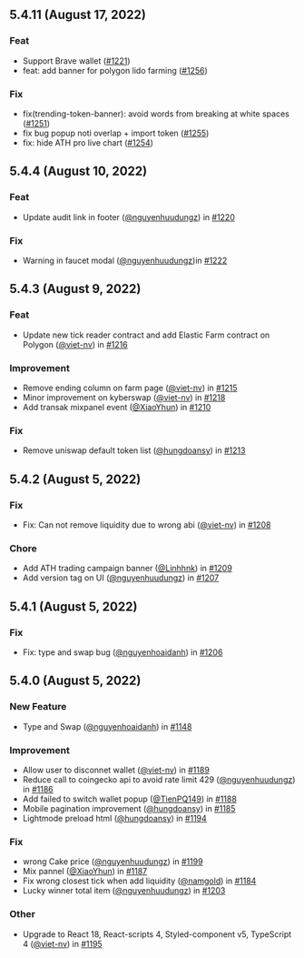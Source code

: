 ## 5.4.11 (August 17, 2022)

### Feat
* Support Brave wallet ([#1221](https://github.com/KyberNetwork/kyberswap-interface/pull/1221))
* feat: add banner for polygon lido farming ([#1256](https://github.com/KyberNetwork/kyberswap-interface/pull/1256))

### Fix
* fix(trending-token-banner): avoid words from breaking at white spaces ([#1251](https://github.com/KyberNetwork/kyberswap-interface/pull/1251))
* fix bug popup noti overlap + import token ([#1255](https://github.com/KyberNetwork/kyberswap-interface/pull/1255))
* fix: hide ATH pro live chart ([#1254](https://github.com/KyberNetwork/kyberswap-interface/pull/1254))

## 5.4.4 (August 10, 2022)

### Feat
* Update audit link in footer ([@nguyenhuudungz](https://github.com/nguyenhuudungz)) in [#1220](https://github.com/KyberNetwork/kyberswap-interface/pull/1220)

### Fix
*  Warning in faucet modal ([@nguyenhuudungz](https://github.com/nguyenhuudungz))in [#1222](https://github.com/KyberNetwork/kyberswap-interface/pull/1222)

## 5.4.3 (August 9, 2022)

### Feat
* Update new tick reader contract and add Elastic Farm contract on Polygon ([@viet-nv](https://github.com/viet-nv)) in [#1216](https://github.com/KyberNetwork/kyberswap-interface/pull/1216)

### Improvement
* Remove ending column on farm page ([@viet-nv](https://github.com/viet-nv)) in [#1215](https://github.com/KyberNetwork/kyberswap-interface/pull/1215)
* Minor improvement on kyberswap ([@viet-nv](https://github.com/viet-nv)) in [#1218](https://github.com/KyberNetwork/kyberswap-interface/pull/1218)
* Add transak mixpanel event ([@XiaoYhun](https://github.com/XiaoYhun)) in [#1210](https://github.com/KyberNetwork/kyberswap-interface/pull/1210)

### Fix
*  Remove uniswap default token list ([@hungdoansy](https://github.com/hungdoansy)) in [#1213](https://github.com/KyberNetwork/kyberswap-interface/pull/1213)

## 5.4.2 (August 5, 2022)

### Fix
*  Fix: Can not remove liquidity due to wrong abi ([@viet-nv](https://github.com/viet-nv)) in [#1208](https://github.com/KyberNetwork/kyberswap-interface/pull/1208)

### Chore
* Add ATH trading campaign banner ([@Linhhnk](https://github.com/Linhhnk)) in [#1209](https://github.com/KyberNetwork/kyberswap-interface/pull/1209)
* Add version tag on UI ([@nguyenhuudungz](https://github.com/nguyenhuudungz)) in [#1207](https://github.com/KyberNetwork/kyberswap-interface/pull/1207)

## 5.4.1 (August 5, 2022)

### Fix
*  Fix: type and swap bug ([@nguyenhoaidanh](https://github.com/nguyenhoaidanh)) in [#1206](https://github.com/KyberNetwork/kyberswap-interface/pull/1206)


## 5.4.0 (August 5, 2022)

### New Feature
* Type and Swap ([@nguyenhoaidanh](https://github.com/nguyenhoaidanh)) in [#1148](https://github.com/KyberNetwork/kyberswap-interface/pull/1148)

### Improvement
* Allow user to disconnet wallet ([@viet-nv](https://github.com/viet-nv)) in [#1189](https://github.com/KyberNetwork/kyberswap-interface/pull/1189)
* Reduce call to coingecko api to avoid rate limit 429 ([@nguyenhuudungz](https://github.com/nguyenhuudungz)) in [#1186](https://github.com/KyberNetwork/kyberswap-interface/pull/1186)
* Add failed to switch wallet popup ([@TienPQ149](https://github.com/TienPQ149)) in [#1188](https://github.com/KyberNetwork/kyberswap-interface/pull/1188)
* Mobile pagination improvement ([@hungdoansy](https://github.com/hungdoansy)) in [#1185](https://github.com/KyberNetwork/kyberswap-interface/pull/11185)
* Lightmode preload html ([@hungdoansy](https://github.com/hungdoansy)) in [#1194](https://github.com/KyberNetwork/kyberswap-interface/pull/1194)

### Fix
*  wrong Cake price ([@nguyenhuudungz](https://github.com/nguyenhuudungz)) in [#1199](https://github.com/KyberNetwork/kyberswap-interface/pull/1199)
*  Mix pannel ([@XiaoYhun](https://github.com/XiaoYhun)) in [#1187](https://github.com/KyberNetwork/kyberswap-interface/pull/1187)
*  Fix wrong closest tick when add liquidity ([@namgold](https://github.com/namgold)) in [#1184](https://github.com/KyberNetwork/kyberswap-interface/pull/1184)
*  Lucky winner total item ([@nguyenhuudungz](https://github.com/nguyenhuudungz)) in [#1203](https://github.com/KyberNetwork/kyberswap-interface/pull/1203)

### Other
* Upgrade to React 18, React-scripts 4, Styled-component v5, TypeScript 4 ([@viet-nv](https://github.com/viet-nv)) in [#1195](https://github.com/KyberNetwork/kyberswap-interface/pull/1195)
